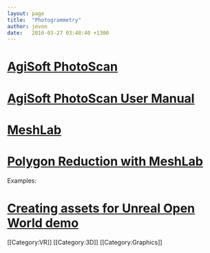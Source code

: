 ```yaml
---
layout: page
title:  "Photogrammetry"
author: jevon
date:   2016-03-27 03:48:40 +1300
---
```


# <a href="http://www.agisoft.com/features/standard-edition/">AgiSoft PhotoScan</a>
# <a href="http://www.agisoft.com/pdf/photoscan_1_2_en.pdf">AgiSoft PhotoScan User Manual</a>

# <a href="http://meshlab.sourceforge.net/">MeshLab</a>
# <a href="http://www.shapeways.com/tutorials/polygon_reduction_with_meshlab">Polygon Reduction with MeshLab</a>

Examples:

# <a href="https://www.unrealengine.com/blog/creating-assets-for-open-world-demo">Creating assets for Unreal Open World demo</a>

[[Category:VR]]
[[Category:3D]]
[[Category:Graphics]]